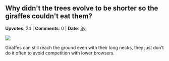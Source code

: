 ## Why didn't the trees evolve to be shorter so the giraffes couldn't eat them?
    
**Upvotes**: 24 | **Comments**: 0 | **Date**: [3y](https://www.quora.com/Why-didnt-the-trees-evolve-to-be-shorter-so-the-giraffes-couldnt-eat-them/answer/Gary-Meaney)

![](https://qph.fs.quoracdn.net/main-qimg-81d1a1a3462f281919a35d8f17815693-lq)

Giraffes can still reach the ground even with their long necks, they just don’t do it often to avoid competition with lower browsers.


